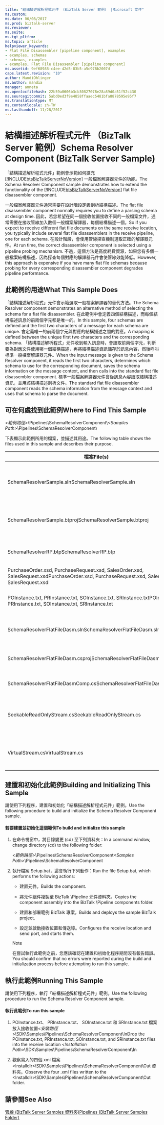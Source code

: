 ```yaml
---
title: "結構描述解析程式元件 （BizTalk Server 範例） |Microsoft 文件"
ms.custom: 
ms.date: 06/08/2017
ms.prod: biztalk-server
ms.reviewer: 
ms.suite: 
ms.tgt_pltfrm: 
ms.topic: article
helpviewer_keywords:
- Flat File Disassembler [pipeline component], examples
- examples, schemas
- schemas, examples
- examples, Flat File Disassembler [pipeline component]
ms.assetid: 9ef68988-c4ee-42d5-83b5-a5c978b2007d
caps.latest.revision: "10"
author: MandiOhlinger
ms.author: mandia
manager: anneta
ms.openlocfilehash: 22b59a0606b3cb30827078e28a89d0a51f52c430
ms.sourcegitcommit: 5abd0ed3f9e4858ffaaec5481bfa8878595e95f7
ms.translationtype: MT
ms.contentlocale: zh-TW
ms.lasthandoff: 11/28/2017
---
```

# <a name="schema-resolver-component-biztalk-server-sample"></a><span data-ttu-id="f0909-102">結構描述解析程式元件 （BizTalk Server 範例）</span><span class="sxs-lookup"><span data-stu-id="f0909-102">Schema Resolver Component (BizTalk Server Sample)</span></span>
<span data-ttu-id="f0909-103">「結構描述解析程式元件」範例會示範如何擴充 [!INCLUDE[btsBizTalkServerNoVersion](../includes/btsbiztalkservernoversion-md.md)] 一般檔案解譯器元件的功能。</span><span class="sxs-lookup"><span data-stu-id="f0909-103">The Schema Resolver Component sample demonstrates how to extend the functionality of the [!INCLUDE[btsBizTalkServerNoVersion](../includes/btsbiztalkservernoversion-md.md)] flat file disassembler component.</span></span>  
  
 <span data-ttu-id="f0909-104">一般檔案解譯器元件通常需要在設計階段定義剖析結構描述。</span><span class="sxs-lookup"><span data-stu-id="f0909-104">The flat file disassembler component normally requires you to define a parsing schema at design time.</span></span> <span data-ttu-id="f0909-105">因此，若您希望在同一個接收位置接收不同的一般檔案文件，通常需要在接收管線加入數個一般檔案解譯器，每個結構描述一個。</span><span class="sxs-lookup"><span data-stu-id="f0909-105">So if you expect to receive different flat file documents on the same receive location, you typically include several flat file disassemblers in the receive pipeline, one for each schema.</span></span> <span data-ttu-id="f0909-106">在設計階段，會使用管線探查機制選取正確的解譯器元件。</span><span class="sxs-lookup"><span data-stu-id="f0909-106">At run time, the correct disassembler component is selected using a pipeline probing mechanism.</span></span> <span data-ttu-id="f0909-107">不過，這個方法是高度耗費資源，如果您有多個一般檔案結構描述，因為探查每個對應的解譯器元件會使管線效能降低。</span><span class="sxs-lookup"><span data-stu-id="f0909-107">However, this approach is expensive if you have many flat file schemas because probing for every corresponding disassembler component degrades pipeline performance.</span></span>  
  
## <a name="what-this-sample-does"></a><span data-ttu-id="f0909-108">此範例的用途</span><span class="sxs-lookup"><span data-stu-id="f0909-108">What This Sample Does</span></span>  
 <span data-ttu-id="f0909-109">「結構描述解析程式」元件會示範選取一般檔案解譯器的替代方法。</span><span class="sxs-lookup"><span data-stu-id="f0909-109">The Schema Resolver component demonstrates an alternative method of selecting the schema for a flat file disassembler.</span></span> <span data-ttu-id="f0909-110">在此範例中會定義四個結構描述，而每個結構描述訊息的前兩個字元都是唯一的。</span><span class="sxs-lookup"><span data-stu-id="f0909-110">In this sample, four schemas are defined and the first two characters of a message for each schema are unique.</span></span> <span data-ttu-id="f0909-111">會定義唯一的前兩個字元與對應的結構描述之間的對應。</span><span class="sxs-lookup"><span data-stu-id="f0909-111">A mapping is defined between the unique first two characters and the corresponding schema.</span></span> <span data-ttu-id="f0909-112">「結構描述解析程式」元件收到輸入訊息時，會讀取前兩個字元，判斷要為對應文件使用哪一個結構描述，再將結構描述資訊儲存於訊息內容，然後呼叫標準一般檔案解譯器元件。</span><span class="sxs-lookup"><span data-stu-id="f0909-112">When the input message is given to the Schema Resolver component, it reads the first two characters, determines which schema to use for the corresponding document, saves the schema information on the message context, and then calls into the standard flat file disassembler component.</span></span> <span data-ttu-id="f0909-113">標準一般檔案解譯器元件會從訊息內容讀取結構描述資訊，並用該結構描述剖析文件。</span><span class="sxs-lookup"><span data-stu-id="f0909-113">The standard flat file disassembler component reads the schema information from the message context and uses that schema to parse the document.</span></span>  
  
## <a name="where-to-find-this-sample"></a><span data-ttu-id="f0909-114">可在何處找到此範例</span><span class="sxs-lookup"><span data-stu-id="f0909-114">Where to Find This Sample</span></span>  
 <span data-ttu-id="f0909-115">*\<範例路徑\>*\Pipelines\SchemaResolverComponent\\</span><span class="sxs-lookup"><span data-stu-id="f0909-115">*\<Samples Path\>*\Pipelines\SchemaResolverComponent\\</span></span>  
  
 <span data-ttu-id="f0909-116">下表顯示此範例所用的檔案，並描述其用途。</span><span class="sxs-lookup"><span data-stu-id="f0909-116">The following table shows the files used in this sample and describes their purpose.</span></span>  
  
|<span data-ttu-id="f0909-117">檔案</span><span class="sxs-lookup"><span data-stu-id="f0909-117">File(s)</span></span>|<span data-ttu-id="f0909-118">Description</span><span class="sxs-lookup"><span data-stu-id="f0909-118">Description</span></span>|  
|---------------|-----------------|  
|<span data-ttu-id="f0909-119">SchemaResolverSample.sln</span><span class="sxs-lookup"><span data-stu-id="f0909-119">SchemaResolverSample.sln</span></span>|<span data-ttu-id="f0909-120">執行自訂管線元件的 BizTalk 專案解決方案。</span><span class="sxs-lookup"><span data-stu-id="f0909-120">Solution for the BizTalk project that exercises the custom pipeline component.</span></span>|  
|<span data-ttu-id="f0909-121">SchemaResolverSample.btproj</span><span class="sxs-lookup"><span data-stu-id="f0909-121">SchemaResolverSample.btproj</span></span>|<span data-ttu-id="f0909-122">執行自訂管線元件的 BizTalk 專案。</span><span class="sxs-lookup"><span data-stu-id="f0909-122">BizTalk project that exercises the custom pipeline component.</span></span>|  
|<span data-ttu-id="f0909-123">SchemaResolverRP.btp</span><span class="sxs-lookup"><span data-stu-id="f0909-123">SchemaResolverRP.btp</span></span>|<span data-ttu-id="f0909-124">包含自訂元件的接收管線。</span><span class="sxs-lookup"><span data-stu-id="f0909-124">Receive pipeline that contains the custom component.</span></span>|  
|<span data-ttu-id="f0909-125">PurchaseOrder.xsd, PurchaseRequest.xsd, SalesOrder.xsd, SalesRequest.xsd</span><span class="sxs-lookup"><span data-stu-id="f0909-125">PurchaseOrder.xsd, PurchaseRequest.xsd, SalesOrder.xsd, SalesRequest.xsd</span></span>|<span data-ttu-id="f0909-126">一般檔案結構描述。</span><span class="sxs-lookup"><span data-stu-id="f0909-126">Flat file schemas.</span></span>|  
|<span data-ttu-id="f0909-127">POInstance.txt, PRInstance.txt, SOInstance.txt, SRInstance.txt</span><span class="sxs-lookup"><span data-stu-id="f0909-127">POInstance.txt, PRInstance.txt, SOInstance.txt, SRInstance.txt</span></span>|<span data-ttu-id="f0909-128">對應的一般檔案文件執行個體。</span><span class="sxs-lookup"><span data-stu-id="f0909-128">Corresponding flat file document instances.</span></span>|  
|<span data-ttu-id="f0909-129">SchemaResolverFlatFileDasm.sln</span><span class="sxs-lookup"><span data-stu-id="f0909-129">SchemaResolverFlatFileDasm.sln</span></span>|<span data-ttu-id="f0909-130">管線元件實作的解決方案。</span><span class="sxs-lookup"><span data-stu-id="f0909-130">Solution for the implementation of the pipeline component.</span></span>|  
|<span data-ttu-id="f0909-131">SchemaResolverFlatFileDasm.csproj</span><span class="sxs-lookup"><span data-stu-id="f0909-131">SchemaResolverFlatFileDasm.csproj</span></span>|<span data-ttu-id="f0909-132">管線元件實作的 C# 專案。</span><span class="sxs-lookup"><span data-stu-id="f0909-132">C# project for the implementation of the pipeline component.</span></span>|  
|<span data-ttu-id="f0909-133">SchemaResolverFlatFileDasmComp.cs</span><span class="sxs-lookup"><span data-stu-id="f0909-133">SchemaResolverFlatFileDasmComp.cs</span></span>|<span data-ttu-id="f0909-134">管線元件的實作。</span><span class="sxs-lookup"><span data-stu-id="f0909-134">Implementation of the pipeline component.</span></span>|  
|<span data-ttu-id="f0909-135">SeekableReadOnlyStream.cs</span><span class="sxs-lookup"><span data-stu-id="f0909-135">SeekableReadOnlyStream.cs</span></span>|<span data-ttu-id="f0909-136">元件所用之可搜尋唯讀資料流的實作。</span><span class="sxs-lookup"><span data-stu-id="f0909-136">Implementation of the seekable read-only stream used by component.</span></span>|  
|<span data-ttu-id="f0909-137">VirtualStream.cs</span><span class="sxs-lookup"><span data-stu-id="f0909-137">VirtualStream.cs</span></span>|<span data-ttu-id="f0909-138">管線元件所用之虛擬資料流的實作。</span><span class="sxs-lookup"><span data-stu-id="f0909-138">Implementation of the virtual stream used by pipeline component.</span></span>|  
  
## <a name="building-and-initializing-this-sample"></a><span data-ttu-id="f0909-139">建置和初始化此範例</span><span class="sxs-lookup"><span data-stu-id="f0909-139">Building and Initializing This Sample</span></span>  
 <span data-ttu-id="f0909-140">請使用下列程序，建置和初始化「結構描述解析程式元件」範例。</span><span class="sxs-lookup"><span data-stu-id="f0909-140">Use the following procedure to build and initialize the Schema Resolver Component sample.</span></span>  
  
#### <a name="to-build-and-initialize-this-sample"></a><span data-ttu-id="f0909-141">若要建置並初始化這個範例</span><span class="sxs-lookup"><span data-stu-id="f0909-141">To build and initialize this sample</span></span>  
  
1.  <span data-ttu-id="f0909-142">在命令視窗中，將目錄變更 (cd) 至下列資料夾：</span><span class="sxs-lookup"><span data-stu-id="f0909-142">In a command window, change directory (cd) to the following folder:</span></span>  
  
     <span data-ttu-id="f0909-143">*\<範例路徑\>*\Pipelines\SchemaResolverComponent</span><span class="sxs-lookup"><span data-stu-id="f0909-143">*\<Samples Path\>*\Pipelines\SchemaResolverComponent</span></span>  
  
2.  <span data-ttu-id="f0909-144">執行檔案 Setup.bat，這會執行下列動作：</span><span class="sxs-lookup"><span data-stu-id="f0909-144">Run the file Setup.bat, which performs the following actions:</span></span>  
  
    -   <span data-ttu-id="f0909-145">建置元件。</span><span class="sxs-lookup"><span data-stu-id="f0909-145">Builds the component.</span></span>  
  
    -   <span data-ttu-id="f0909-146">將元件組件複製至 BizTalk \Pipeline 元件資料夾。</span><span class="sxs-lookup"><span data-stu-id="f0909-146">Copies the component assembly into the BizTalk \Pipeline components folder.</span></span>  
  
    -   <span data-ttu-id="f0909-147">建置和部署範例 BizTalk 專案。</span><span class="sxs-lookup"><span data-stu-id="f0909-147">Builds and deploys the sample BizTalk project.</span></span>  
  
    -   <span data-ttu-id="f0909-148">設定並啟動接收位置和傳送埠。</span><span class="sxs-lookup"><span data-stu-id="f0909-148">Configures the receive location and send port, and starts them.</span></span>  
  
    > [!NOTE]
    >  <span data-ttu-id="f0909-149">在嘗試執行此範例之前，您應該確認在建置和初始化程序期間沒有報告錯誤。</span><span class="sxs-lookup"><span data-stu-id="f0909-149">You should confirm that no errors were reported during the build and initialization process before attempting to run this sample.</span></span>  
  
## <a name="running-this-sample"></a><span data-ttu-id="f0909-150">執行此範例</span><span class="sxs-lookup"><span data-stu-id="f0909-150">Running This Sample</span></span>  
 <span data-ttu-id="f0909-151">請使用下列程序，執行「結構描述解析程式元件」範例。</span><span class="sxs-lookup"><span data-stu-id="f0909-151">Use the following procedure to run the Schema Resolver Component sample.</span></span>  
  
#### <a name="to-run-this-sample"></a><span data-ttu-id="f0909-152">執行此範例</span><span class="sxs-lookup"><span data-stu-id="f0909-152">To run this sample</span></span>  
  
1.  <span data-ttu-id="f0909-153">POInstance.txt、 PRInstance.txt、 SOInstance.txt 和 SRInstance.txt 檔案放入接收位置\<*安裝路徑*\>\SDK\Samples\Pipelines\SchemaResolverComponent\In</span><span class="sxs-lookup"><span data-stu-id="f0909-153">Drop the POInstance.txt, PRInstance.txt, SOInstance.txt, and SRInstance.txt files into the receive location \<*Installation Path*\>\SDK\Samples\Pipelines\SchemaResolverComponent\In</span></span>  
  
2.  <span data-ttu-id="f0909-154">觀察寫入的四個.xml 檔案\<Installdir\>\SDK\Samples\Pipelines\SchemaResolverComponent\Out 資料夾。</span><span class="sxs-lookup"><span data-stu-id="f0909-154">Observe the four .xml files written to the \<Installdir\>\SDK\Samples\Pipelines\SchemaResolverComponent\Out folder.</span></span>  
  
## <a name="see-also"></a><span data-ttu-id="f0909-155">請參閱</span><span class="sxs-lookup"><span data-stu-id="f0909-155">See Also</span></span>  
 [<span data-ttu-id="f0909-156">管線 (BizTalk Server Samples 資料夾)</span><span class="sxs-lookup"><span data-stu-id="f0909-156">Pipelines (BizTalk Server Samples Folder)</span></span>](../core/pipelines-biztalk-server-samples-folder.md)